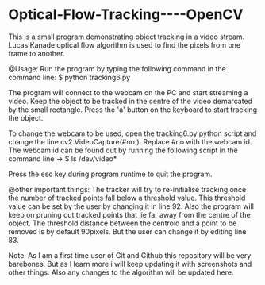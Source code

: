 # Optical-Flow-Tracking----OpenCV
This is a small program demonstrating object tracking in a video stream. Lucas Kanade optical flow algorithm is used to find the pixels from one frame to another. 

@Usage:
Run the program by typing the following command in the command line:
$  python tracking6.py

The program will connect to the webcam on the PC and start streaming a video. Keep the object to be tracked in the centre of the video demarcated by the small rectangle. Press the 'a' button on the keyboard to start tracking the object. 

To change the webcam to be used, open the tracking6.py python script and change the line cv2.VideoCapture(#no.). Replace #no with the webcam id. The webcam id can be found out by running the following script in the command line ->
$ ls /dev/video*

Press the esc key during program runtime to quit the program.

@other important things:
The tracker will try to re-initialise tracking once the number of tracked points fall below a threshold value. This threshold value can be set by the user by changing it in line 92. Also the program will keep on pruning out tracked points that lie far away from the centre of the object. The threshold distance between the centroid and a point to be removed is by default 90pixels. But the user can change it by editing line 83.

Note: As I am a first time user of Git and Github this repository will be very barebones. But as I learn more i will keep updating it with screenshots and other things. Also any changes to the algorithm will be updated here.  
